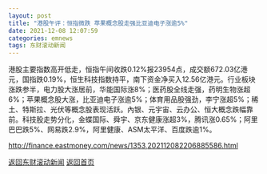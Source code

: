 ```yaml
---
layout: post
title: "港股午评：恒指微跌 苹果概念股走强比亚迪电子涨逾5%"
date: 2021-12-08 12:07:59
categories: emnews
tags: 东财滚动新闻
---
```


港股主要指数高开低走，恒指午间收跌0.12%报23954点，成交额672.03亿港元，国指跌0.19%，恒生科技指数持平，南下资金净买入12.56亿港元。行业板块涨跌参半，电力股大涨居前，华能国际涨8%；医药股全线走强，药明生物涨超6%；苹果概念股大涨，比亚迪电子涨逾5%；体育用品股强劲，李宁涨超5%；稀土、特斯拉、光伏等概念股表现活跃。內银、元宇宙、云办公、恒大概念跌幅靠前。科技股走势分化，金蝶国际、舜宇、京东健康涨超3%，腾讯涨0.65%；阿里巴巴跌5%、网易跌2.9%，阿里健康、ASM太平洋、百度跌逾1%。

<http://finance.eastmoney.com/news/1353,202112082206885586.html>

[返回东财滚动新闻](./emnews/)
[返回首页](./)